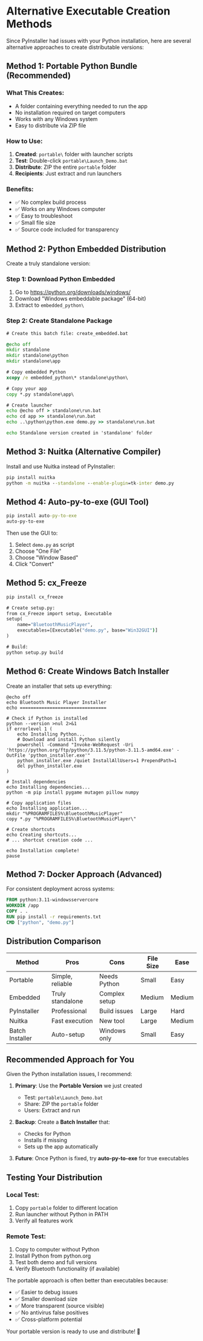 # Alternative Executable Creation Methods

Since PyInstaller had issues with your Python installation, here are several alternative approaches to create distributable versions:

## Method 1: Portable Python Bundle (Recommended)

### What This Creates:
- A folder containing everything needed to run the app
- No installation required on target computers
- Works with any Windows system
- Easy to distribute via ZIP file

### How to Use:
1. **Created**: `portable\` folder with launcher scripts
2. **Test**: Double-click `portable\Launch_Demo.bat`  
3. **Distribute**: ZIP the entire `portable` folder
4. **Recipients**: Just extract and run launchers

### Benefits:
- ✅ No complex build process
- ✅ Works on any Windows computer  
- ✅ Easy to troubleshoot
- ✅ Small file size
- ✅ Source code included for transparency

## Method 2: Python Embedded Distribution

Create a truly standalone version:

### Step 1: Download Python Embedded
1. Go to https://python.org/downloads/windows/
2. Download "Windows embeddable package" (64-bit)
3. Extract to `embedded_python\`

### Step 2: Create Standalone Package
```cmd
# Create this batch file: create_embedded.bat

@echo off
mkdir standalone
mkdir standalone\python
mkdir standalone\app

# Copy embedded Python
xcopy /e embedded_python\* standalone\python\

# Copy your app
copy *.py standalone\app\

# Create launcher
echo @echo off > standalone\run.bat
echo cd app >> standalone\run.bat  
echo ..\python\python.exe demo.py >> standalone\run.bat

echo Standalone version created in 'standalone' folder
```

## Method 3: Nuitka (Alternative Compiler)

Install and use Nuitka instead of PyInstaller:

```cmd
pip install nuitka
python -m nuitka --standalone --enable-plugin=tk-inter demo.py
```

## Method 4: Auto-py-to-exe (GUI Tool)

```cmd
pip install auto-py-to-exe
auto-py-to-exe
```

Then use the GUI to:
1. Select `demo.py` as script
2. Choose "One File"
3. Choose "Window Based"
4. Click "Convert"

## Method 5: cx_Freeze

```cmd
pip install cx_freeze

# Create setup.py:
from cx_Freeze import setup, Executable
setup(
    name="BluetoothMusicPlayer",
    executables=[Executable("demo.py", base="Win32GUI")]
)

# Build:
python setup.py build
```

## Method 6: Create Windows Batch Installer

Create an installer that sets up everything:

```batch
@echo off
echo Bluetooth Music Player Installer
echo ================================

# Check if Python is installed
python --version >nul 2>&1
if errorlevel 1 (
    echo Installing Python...
    # Download and install Python silently
    powershell -Command "Invoke-WebRequest -Uri 'https://python.org/ftp/python/3.11.5/python-3.11.5-amd64.exe' -OutFile 'python_installer.exe'"
    python_installer.exe /quiet InstallAllUsers=1 PrependPath=1
    del python_installer.exe
)

# Install dependencies
echo Installing dependencies...
python -m pip install pygame mutagen pillow numpy

# Copy application files
echo Installing application...
mkdir "%PROGRAMFILES%\BluetoothMusicPlayer"
copy *.py "%PROGRAMFILES%\BluetoothMusicPlayer\"

# Create shortcuts
echo Creating shortcuts...
# ... shortcut creation code ...

echo Installation complete!
pause
```

## Method 7: Docker Approach (Advanced)

For consistent deployment across systems:

```dockerfile
FROM python:3.11-windowsservercore
WORKDIR /app
COPY . .
RUN pip install -r requirements.txt
CMD ["python", "demo.py"]
```

## Distribution Comparison

| Method | Pros | Cons | File Size | Ease |
|--------|------|------|-----------|------|
| Portable | Simple, reliable | Needs Python | Small | Easy |
| Embedded | Truly standalone | Complex setup | Medium | Medium |
| PyInstaller | Professional | Build issues | Large | Hard |
| Nuitka | Fast execution | New tool | Large | Medium |
| Batch Installer | Auto-setup | Windows only | Small | Easy |

## Recommended Approach for You

Given the Python installation issues, I recommend:

1. **Primary**: Use the **Portable Version** we just created
   - Test: `portable\Launch_Demo.bat`
   - Share: ZIP the `portable` folder
   - Users: Extract and run

2. **Backup**: Create a **Batch Installer** that:
   - Checks for Python
   - Installs if missing
   - Sets up the app automatically

3. **Future**: Once Python is fixed, try **auto-py-to-exe** for true executables

## Testing Your Distribution

### Local Test:
1. Copy `portable` folder to different location
2. Run launcher without Python in PATH
3. Verify all features work

### Remote Test:
1. Copy to computer without Python
2. Install Python from python.org
3. Test both demo and full versions
4. Verify Bluetooth functionality (if available)

The portable approach is often better than executables because:
- ✅ Easier to debug issues
- ✅ Smaller download size  
- ✅ More transparent (source visible)
- ✅ No antivirus false positives
- ✅ Cross-platform potential

Your portable version is ready to use and distribute! 🚀